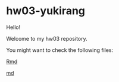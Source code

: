 # hw03-yukirang
Hello!

Welcome to my hw03 repository.

You might want to check the following files:

[Rmd](https://github.com/STAT545-UBC-students/hw03-yukirang/blob/master/hw03-gapminder.Rmd)

[md](https://github.com/STAT545-UBC-students/hw03-yukirang/blob/master/hw03-gapminder.md)
